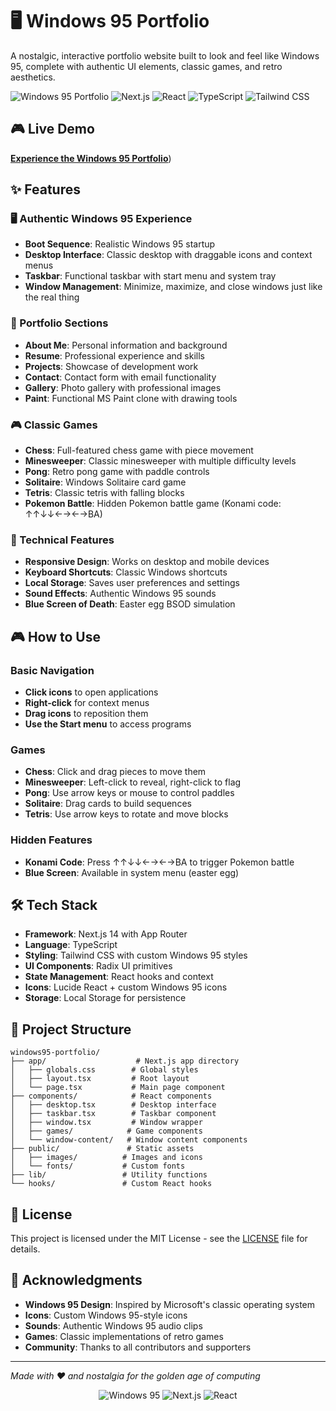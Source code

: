 # 🖥️ Windows 95 Portfolio

A nostalgic, interactive portfolio website built to look and feel like Windows 95, complete with authentic UI elements, classic games, and retro aesthetics.

![Windows 95 Portfolio](https://img.shields.io/badge/Windows-95-00A4EF?style=for-the-badge&logo=windows&logoColor=white)
![Next.js](https://img.shields.io/badge/Next.js-14.2.16-black?style=for-the-badge&logo=next.js)
![React](https://img.shields.io/badge/React-18-blue?style=for-the-badge&logo=react)
![TypeScript](https://img.shields.io/badge/TypeScript-5-blue?style=for-the-badge&logo=typescript)
![Tailwind CSS](https://img.shields.io/badge/Tailwind_CSS-3.4.17-38B2AC?style=for-the-badge&logo=tailwind-css)

## 🎮 Live Demo

[**Experience the Windows 95 Portfolio**](https://builtbyjoel.vercel.app/))

## ✨ Features

### 🖥️ Authentic Windows 95 Experience
- **Boot Sequence**: Realistic Windows 95 startup
- **Desktop Interface**: Classic desktop with draggable icons and context menus
- **Taskbar**: Functional taskbar with start menu and system tray
- **Window Management**: Minimize, maximize, and close windows just like the real thing

### 🎯 Portfolio Sections
- **About Me**: Personal information and background
- **Resume**: Professional experience and skills
- **Projects**: Showcase of development work
- **Contact**: Contact form with email functionality
- **Gallery**: Photo gallery with professional images
- **Paint**: Functional MS Paint clone with drawing tools

### 🎮 Classic Games
- **Chess**: Full-featured chess game with piece movement
- **Minesweeper**: Classic minesweeper with multiple difficulty levels
- **Pong**: Retro pong game with paddle controls
- **Solitaire**: Windows Solitaire card game
- **Tetris**: Classic tetris with falling blocks
- **Pokemon Battle**: Hidden Pokemon battle game (Konami code: ↑↑↓↓←→←→BA)

### 🔧 Technical Features
- **Responsive Design**: Works on desktop and mobile devices
- **Keyboard Shortcuts**: Classic Windows shortcuts
- **Local Storage**: Saves user preferences and settings
- **Sound Effects**: Authentic Windows 95 sounds
- **Blue Screen of Death**: Easter egg BSOD simulation

## 🎮 How to Use

### Basic Navigation
- **Click icons** to open applications
- **Right-click** for context menus
- **Drag icons** to reposition them
- **Use the Start menu** to access programs

### Games
- **Chess**: Click and drag pieces to move them
- **Minesweeper**: Left-click to reveal, right-click to flag
- **Pong**: Use arrow keys or mouse to control paddles
- **Solitaire**: Drag cards to build sequences
- **Tetris**: Use arrow keys to rotate and move blocks

### Hidden Features
- **Konami Code**: Press ↑↑↓↓←→←→BA to trigger Pokemon battle
- **Blue Screen**: Available in system menu (easter egg)

## 🛠️ Tech Stack

- **Framework**: Next.js 14 with App Router
- **Language**: TypeScript
- **Styling**: Tailwind CSS with custom Windows 95 styles
- **UI Components**: Radix UI primitives
- **State Management**: React hooks and context
- **Icons**: Lucide React + custom Windows 95 icons
- **Storage**: Local Storage for persistence

## 📁 Project Structure

```
windows95-portfolio/
├── app/                    # Next.js app directory
│   ├── globals.css        # Global styles
│   ├── layout.tsx         # Root layout
│   └── page.tsx           # Main page component
├── components/            # React components
│   ├── desktop.tsx        # Desktop interface
│   ├── taskbar.tsx        # Taskbar component
│   ├── window.tsx         # Window wrapper
│   ├── games/            # Game components
│   └── window-content/   # Window content components
├── public/               # Static assets
│   ├── images/          # Images and icons
│   └── fonts/           # Custom fonts
├── lib/                 # Utility functions
└── hooks/               # Custom React hooks
```

## 📝 License

This project is licensed under the MIT License - see the [LICENSE](LICENSE) file for details.

## 🙏 Acknowledgments

- **Windows 95 Design**: Inspired by Microsoft's classic operating system
- **Icons**: Custom Windows 95-style icons
- **Sounds**: Authentic Windows 95 audio clips
- **Games**: Classic implementations of retro games
- **Community**: Thanks to all contributors and supporters

---

*Made with ❤️ and nostalgia for the golden age of computing*

<div align="center">
  <img src="https://img.shields.io/badge/Windows-95-00A4EF?style=for-the-badge&logo=windows&logoColor=white" alt="Windows 95">
  <img src="https://img.shields.io/badge/Next.js-14.2.16-black?style=for-the-badge&logo=next.js" alt="Next.js">
  <img src="https://img.shields.io/badge/React-18-blue?style=for-the-badge&logo=react" alt="React">
</div>
